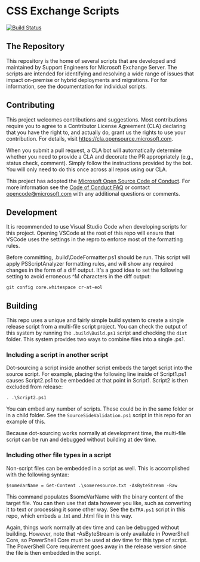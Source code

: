 # CSS Exchange Scripts

[![Build Status](https://dev.azure.com/CSS-Exchange-Tools/CSS%20Exchange%20Scripts/_apis/build/status/microsoft.CSS-Exchange?branchName=main)](https://dev.azure.com/CSS-Exchange-Tools/CSS%20Exchange%20Scripts/_build/latest?definitionId=7&branchName=main)

## The Repository

This repository is the home of several scripts that are developed and maintained by Support Engineers
for Microsoft Exchange Server. The scripts are intended for identifying and resolving
a wide range of issues that impact on-premise or hybrid deployments and migrations. For for information,
see the documentation for individual scripts.

## Contributing

This project welcomes contributions and suggestions.  Most contributions require you to agree to a
Contributor License Agreement (CLA) declaring that you have the right to, and actually do, grant us
the rights to use your contribution. For details, visit https://cla.opensource.microsoft.com.

When you submit a pull request, a CLA bot will automatically determine whether you need to provide
a CLA and decorate the PR appropriately (e.g., status check, comment). Simply follow the instructions
provided by the bot. You will only need to do this once across all repos using our CLA.

This project has adopted the [Microsoft Open Source Code of Conduct](https://opensource.microsoft.com/codeofconduct/).
For more information see the [Code of Conduct FAQ](https://opensource.microsoft.com/codeofconduct/faq/) or
contact [opencode@microsoft.com](mailto:opencode@microsoft.com) with any additional questions or comments.

## Development

It is recommended to use Visual Studio Code when developing scripts for this project. Opening VSCode at
the root of this repo will ensure that VSCode uses the settings in the repro to enforce most of the
formatting rules.

Before committing, .build\CodeFormatter.ps1 should be run. This script will apply PSScriptAnalyzer
formatting rules, and will show any required changes in the form of a diff output. It's a good idea to
set the following setting to avoid erroneous ^M characters in the diff output:

`git config core.whitespace cr-at-eol`

## Building

This repo uses a unique and fairly simple build system to create a single release script from a multi-file
script project. You can check the output of this system by running the `.build\Build.ps1` script and
checking the `dist` folder. This system provides two ways to combine files into a single .ps1.

### Including a script in another script

Dot-sourcing a script inside another script embeds the target script into the source script. For example,
placing the following line inside of Script1.ps1 causes Script2.ps1 to be embedded at that point in Script1.
Script2 is then excluded from release:

`. .\Script2.ps1`

You can embed any number of scripts. These could be in the same folder or in a child folder. See the
`SourceSideValidation.ps1` script in this repo for an example of this.

Because dot-sourcing works normally at development time, the multi-file script can be run and debugged
without building at dev time.

### Including other file types in a script

Non-script files can be embedded in a script as well. This is accomplished with the following syntax:

`$someVarName = Get-Content .\someresource.txt -AsByteStream -Raw`

This command populates $someVarName with the binary content of the target file. You can then use that
data however you like, such as converting it to text or processing it some other way. See the `ExTRA.ps1`
script in this repo, which embeds a .txt and .html file in this way.

Again, things work normally at dev time and can be debugged without building. However, note that
-AsByteStream is only available in PowerShell Core, so PowerShell Core must be used at dev time for
this type of script. The PowerShell Core requirement goes away in the release version since the file
is then embedded in the script.
